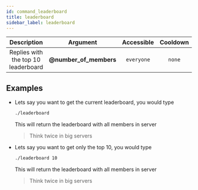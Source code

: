```yaml
---
id: command_leaderboard
title: leaderboard
sidebar_label: leaderboard
---
```


|             Description             |        Argument        | Accessible | Cooldown |
| :---------------------------------: | :--------------------: | :--------: | :------: |
| Replies with the top 10 leaderboard | __@number_of_members__ | `everyone` |  `none`  |

## Examples

* Lets say you want to get the current leaderboard, you would type
    ```bash
    ./leaderboard
    ```

    This will return the leaderboard with all members in server
    > Think twice in big servers

* Lets say you want to get only the top 10, you would type
    ```bash
    ./leaderboard 10
    ```

    This will return the leaderboard with all members in server
    > Think twice in big servers